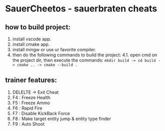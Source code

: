 # SauerCheetos - sauerbraten cheats

## how to build project:
1. install vscode app.
2. install cmake app.
3. install mingw or use ur favorite compiler.
4. then do the following commands to build the project:
4.1. open cmd on the project dir, then execute the commands: `mkdir build -> cd build -> cmake .. -> cmake --build .`

## trainer features:
1. DELELTE -> Exit Cheat
2. F4 : Freeze Health
3. F5 : Freeze Ammo
4. F6 : Rapid Fire
5. F7 : Disable KickBack Force
6. F8 : Make target entity jump & entity type finder
7. F9 : Auto Shoot
